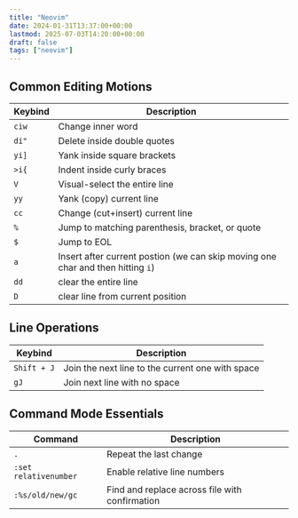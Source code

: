 ```yaml
---
title: "Neovim"
date: 2024-01-31T13:37:00+00:00
lastmod: 2025-07-03T14:20:00+00:00
draft: false
tags: ["neovim"]
---
```


## Common Editing Motions

| Keybind | Description                                                                     |
| ------- | ------------------------------------------------------------------------------- |
| `ciw`   | Change inner word                                                               |
| `di"`   | Delete inside double quotes                                                     |
| `yi]`   | Yank inside square brackets                                                     |
| `>i{`   | Indent inside curly braces                                                      |
| `V`     | Visual-select the entire line                                                   |
| `yy`    | Yank (copy) current line                                                        |
| `cc`    | Change (cut+insert) current line                                                |
| `%`     | Jump to matching parenthesis, bracket, or quote                                 |
| `$`     | Jump to EOL                                                                     |
| `a`     | Insert after current postion (we can skip moving one char and then hitting `i`) |
| `dd`    | clear the entire line                                                           |
| `D`     | clear line from current position                                                |

## Line Operations

| Keybind     | Description                                      |
| ----------- | ------------------------------------------------ |
| `Shift + J` | Join the next line to the current one with space |
| `gJ`        | Join next line with no space                     |

## Command Mode Essentials

| Command               | Description                                    |
| --------------------- | ---------------------------------------------- |
| `.`                   | Repeat the last change                         |
| `:set relativenumber` | Enable relative line numbers                   |
| `:%s/old/new/gc`      | Find and replace across file with confirmation |
